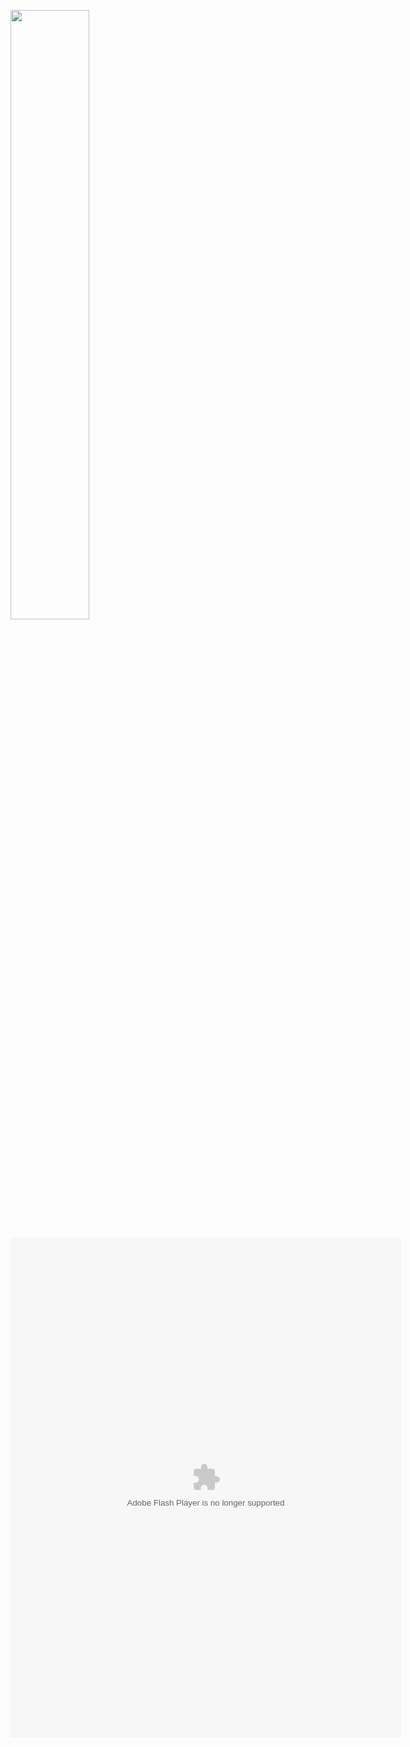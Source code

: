 [<img src="https://i.ytimg.com/vi/Hc79sDi3f0U/maxresdefault.jpg" width="50%">](https://www.youtube.com/watch?v=Hc79sDi3f0U "Now in Android: 55")


<object width="625" height="800">
  <embed src="http://url"
         type="application/x-shockwave-flash"
         wmode="transparent" width="625" height="800" />
</object>
